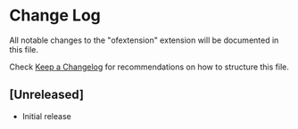 # Change Log

All notable changes to the "ofextension" extension will be documented in this file.

Check [Keep a Changelog](http://keepachangelog.com/) for recommendations on how to structure this file.

## [Unreleased]

- Initial release